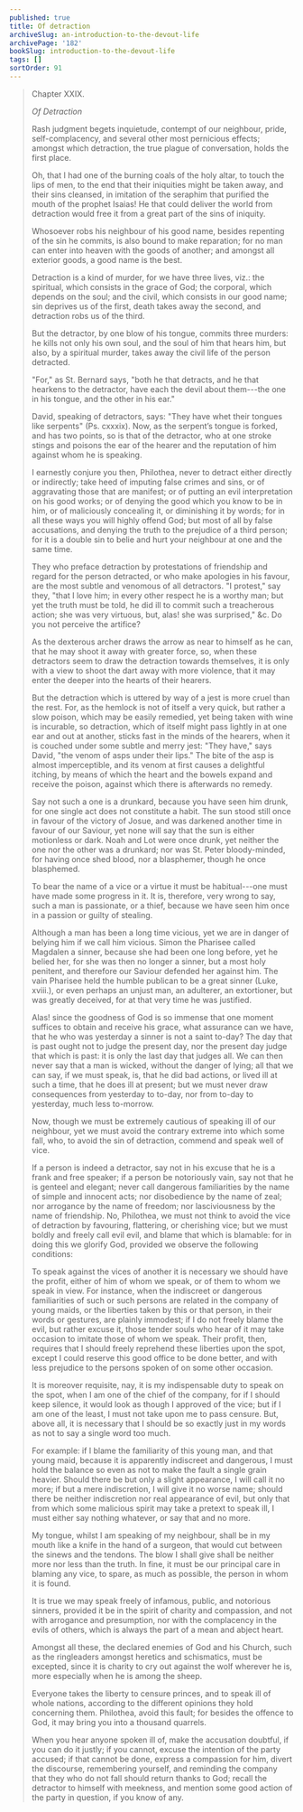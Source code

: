 ```yaml
---
published: true
title: Of detraction
archiveSlug: an-introduction-to-the-devout-life
archivePage: '182'
bookSlug: introduction-to-the-devout-life
tags: []
sortOrder: 91
---
```


> Chapter XXIX.
>
> *Of Detraction*
>
> Rash judgment begets inquietude, contempt of our neighbour, pride, self-complacency, and several other most pernicious effects; amongst which detraction, the true plague of conversation, holds the first place.
>
> Oh, that I had one of the burning coals of the holy altar, to touch the lips of men, to the end that their iniquities might be taken away, and their sins cleansed, in imitation of the seraphim that purified the mouth of the prophet Isaias! He that could deliver the world from detraction would free it from a great part of the sins of iniquity.
>
> Whosoever robs his neighbour of his good name, besides repenting of the sin he commits, is also bound to make reparation; for no man can enter into heaven with the goods of another; and amongst all exterior goods, a good name is the best.
>
> Detraction is a kind of murder, for we have three lives, viz.: the spiritual, which consists in the grace of God; the corporal, which depends on the soul; and the civil, which consists in our good name; sin deprives us of the first, death takes away the second, and detraction robs us of the third.
>
> But the detractor, by one blow of his tongue, commits three murders: he kills not only his own soul, and the soul of him that hears him, but also, by a spiritual murder, takes away the civil life of the person detracted.
>
> "For," as St. Bernard says, "both he that detracts, and he that hearkens to the detractor, have each the devil about them---the one in his tongue, and the other in his ear."
>
> David, speaking of detractors, says: "They have whet their tongues like serpents" (Ps. cxxxix). Now, as the serpent’s tongue is forked, and has two points, so is that of the detractor, who at one stroke stings and poisons the ear of the hearer and the reputation of him against whom he is speaking.
>
> I earnestly conjure you then, Philothea, never to detract either directly or indirectly; take heed of imputing false crimes and sins, or of aggravating those that are manifest; or of putting an evil interpretation on his good works; or of denying the good which you know to be in him, or of maliciously concealing it, or diminishing it by words; for in all these ways you will highly offend God; but most of all by false accusations, and denying the truth to the prejudice of a third person; for it is a double sin to belie and hurt your neighbour at one and the same time.
>
> They who preface detraction by protestations of friendship and regard for the person detracted, or who make apologies in his favour, are the most subtle and venomous of all detractors. "I protest," say they, "that I love him; in every other respect he is a worthy man; but yet the truth must be told, he did ill to commit such a treacherous action; she was very virtuous, but, alas! she was surprised," &c. Do you not perceive the artifice?
>
> As the dexterous archer draws the arrow as near to himself as he can, that he may shoot it away with greater force, so, when these detractors seem to draw the detraction towards themselves, it is only with a view to shoot the dart away with more violence, that it may enter the deeper into the hearts of their hearers.
>
> But the detraction which is uttered by way of a jest is more cruel than the rest. For, as the hemlock is not of itself a very quick, but rather a slow poison, which may be easily remedied, yet being taken with wine is incurable, so detraction, which of itself might pass lightly in at one ear and out at another, sticks fast in the minds of the hearers, when it is couched under some subtle and merry jest: "They have," says David, "the venom of asps under their lips." The bite of the asp is almost imperceptible, and its venom at first causes a delightful itching, by means of which the heart and the bowels expand and receive the poison, against which there is afterwards no remedy.
>
> Say not such a one is a drunkard, because you have seen him drunk, for one single act does not constitute a habit. The sun stood still once in favour of the victory of Josue, and was darkened another time in favour of our Saviour, yet none will say that the sun is either motionless or dark. Noah and Lot were once drunk, yet neither the one nor the other was a drunkard; nor was St. Peter bloody-minded, for having once shed blood, nor a blasphemer, though he once blasphemed.
>
> To bear the name of a vice or a virtue it must be habitual---one must have made some progress in it. It is, therefore, very wrong to say, such a man is passionate, or a thief, because we have seen him once in a passion or guilty of stealing.
>
> Although a man has been a long time vicious, yet we are in danger of belying him if we call him vicious. Simon the Pharisee called Magdalen a sinner, because she had been one long before, yet he belied her, for she was then no longer a sinner, but a most holy penitent, and therefore our Saviour defended her against him. The vain Pharisee held the humble publican to be a great sinner (Luke, xviii.), or even perhaps an unjust man, an adulterer, an extortioner, but was greatly deceived, for at that very time he was justified.
>
> Alas! since the goodness of God is so immense that one moment suffices to obtain and receive his grace, what assurance can we have, that he who was yesterday a sinner is not a saint to-day? The day that is past ought not to judge the present day, nor the present day judge that which is past: it is only the last day that judges all. We can then never say that a man is wicked, without the danger of lying; all that we can say, if we must speak, is, that he did bad actions, or lived ill at such a time, that he does ill at present; but we must never draw consequences from yesterday to to-day, nor from to-day to yesterday, much less to-morrow.
>
> Now, though we must be extremely cautious of speaking ill of our neighbour, yet we must avoid the contrary extreme into which some fall, who, to avoid the sin of detraction, commend and speak well of vice.
>
> If a person is indeed a detractor, say not in his excuse that he is a frank and free speaker; if a person be notoriously vain, say not that he is genteel and elegant; never call dangerous familiarities by the name of simple and innocent acts; nor disobedience by the name of zeal; nor arrogance by the name of freedom; nor lasciviousness by the name of friendship. No, Philothea, we must not think to avoid the vice of detraction by favouring, flattering, or cherishing vice; but we must boldly and freely call evil evil, and blame that which is blamable: for in doing this we glorify God, provided we observe the following conditions:
>
> To speak against the vices of another it is necessary we should have the profit, either of him of whom we speak, or of them to whom we speak in view. For instance, when the indiscreet or dangerous familiarities of such or such persons are related in the company of young maids, or the liberties taken by this or that person, in their words or gestures, are plainly immodest; if I do not freely blame the evil, but rather excuse it, those tender souls who hear of it may take occasion to imitate those of whom we speak. Their profit, then, requires that I should freely reprehend these liberties upon the spot, except I could reserve this good office to be done better, and with less prejudice to the persons spoken of on some other occasion.
>
> It is moreover requisite, nay, it is my indispensable duty to speak on the spot, when I am one of the chief of the company, for if I should keep silence, it would look as though I approved of the vice; but if I am one of the least, I must not take upon me to pass censure. But, above all, it is necessary that I should be so exactly just in my words as not to say a single word too much.
>
> For example: if I blame the familiarity of this young man, and that young maid, because it is apparently indiscreet and dangerous, I must hold the balance so even as not to make the fault a single grain heavier. Should there be but only a slight appearance, I will call it no more; if but a mere indiscretion, I will give it no worse name; should there be neither indiscretion nor real appearance of evil, but only that from which some malicious spirit may take a pretext to speak ill, I must either say nothing whatever, or say that and no more.
>
> My tongue, whilst I am speaking of my neighbour, shall be in my mouth like a knife in the hand of a surgeon, that would cut between the sinews and the tendons. The blow I shall give shall be neither more nor less than the truth. In fine, it must be our principal care in blaming any vice, to spare, as much as possible, the person in whom it is found.
>
> It is true we may speak freely of infamous, public, and notorious sinners, provided it be in the spirit of charity and compassion, and not with arrogance and presumption, nor with the complacency in the evils of others, which is always the part of a mean and abject heart.
>
> Amongst all these, the declared enemies of God and his Church, such as the ringleaders amongst heretics and schismatics, must be excepted, since it is charity to cry out against the wolf wherever he is, more especially when he is among the sheep.
>
> Everyone takes the liberty to censure princes, and to speak ill of whole nations, according to the different opinions they hold concerning them. Philothea, avoid this fault; for besides the offence to God, it may bring you into a thousand quarrels.
>
> When you hear anyone spoken ill of, make the accusation doubtful, if you can do it justly; if you cannot, excuse the intention of the party accused; if that cannot be done, express a compassion for him, divert the discourse, remembering yourself, and reminding the company that they who do not fall should return thanks to God; recall the detractor to himself with meekness, and mention some good action of the party in question, if you know of any.
